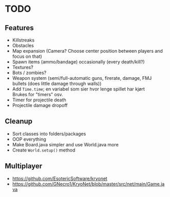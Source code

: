 # TODO

## Features

- Killstreaks
- Obstacles
- Map expansion (Camera? Choose center position between players and focus on that)
- Spawn items (ammo/bandage) occasionally (every death/kill?)
- Textures?
- Bots / zombies?
- Weapon system (semi/full-automatic guns, firerate, damage, FMJ bullets (does little damage through walls))
- Add ``Time.time``; en variabel som sier hvor lenge spillet har kjørt  
Brukes for "timers" osv.
- Timer for projectile death
- Projectile damage dropoff

## Cleanup

- Sort classes into folders/packages
- OOP everything
- Make Board.java simpler and use World.java more
- Create ``World.setup()`` method

## Multiplayer

- https://github.com/EsotericSoftware/kryonet
- https://github.com/GNecro1/KryoNet/blob/master/src/net/main/Game.java